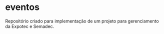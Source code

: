 # eventos
Repositório criado para implementação de um projeto para gerenciamento da Expotec e Semadec.
